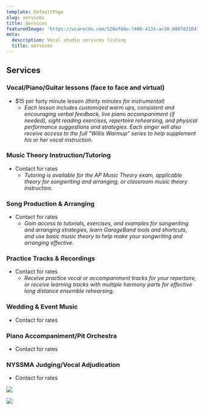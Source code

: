 ```yaml
---
template: DefaultPage
slug: services
title: Services
featuredImage: 'https://ucarecdn.com/528ef60e-7480-4133-ac50-0807d21041cc/'
meta:
  description: Vocal studio services listing
  title: services
---
```

## Services

### Vocal/Piano/Guitar lessons (face to face and virtual)

* $15 per forty minute lesson _(thirty minutes for instrumental)_
  * _Each lesson includes customized warm ups, consistent and encouraging verbal feedback, live piano accompaniment (if needed), sight reading exercises, repertoire rehearsing, and physical performance suggestions and strategies. Each singer will also receive access to the full “Willis Warmup” series to help supplement his or her vocal instruction._

### Music Theory Instruction/Tutoring

* Contact for rates
  * _Tutoring is available for the AP Music Theory exam, applicable theory for songwriting and arranging, or classroom music theory instruction._

### Song Production & Arranging

* Contact for rates
  * _Gain access to tutorials, exercises, and examples for songwriting and arranging strategies, learn GarageBand tools and shortcuts, and use basic music theory to help make your songwriting and arranging effective._

### Practice Tracks & Recordings

* Contact for rates
  * _Receive practice vocal or accompaniment tracks for your repertoire, or receive learning tracks with multiple harmony parts for effective long distance ensemble rehearsing._ 

### Wedding & Event Music

* Contact for rates

### Piano Accompaniment/Pit Orchestra

* Contact for rates

### NYSSMA Judging/Vocal Adjudication

* Contact for rates

![](https://ucarecdn.com/008caa02-3764-4817-a579-ea31607e879a/)

![](https://ucarecdn.com/ef3c7a07-27cc-4e62-b225-dfd7993dd330/)
